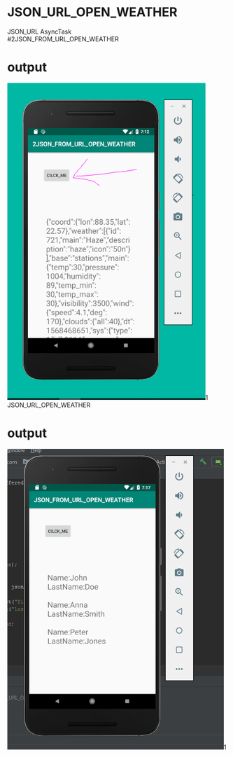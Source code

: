 # JSON_URL_OPEN_WEATHER
 JSON_URL
 AsyncTask<br>
 #2JSON_FROM_URL_OPEN_WEATHER
 # output

![alt text](https://github.com/soumitya0/JSON_URL_OPEN_WEATHER/blob/master/2JSON_FROM_URL_OPEN_WEATHER/1.PNG)1
<br>
JSON_URL_OPEN_WEATHER 
# output

![alt text](https://github.com/soumitya0/JSON_URL_OPEN_WEATHER/blob/master/2.PNG)1

